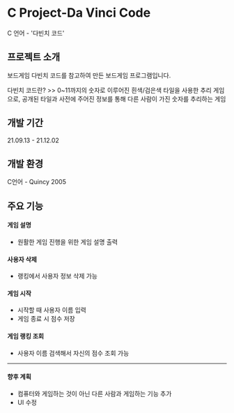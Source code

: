 # C Project-Da Vinci Code
C 언어 - '다빈치 코드'


## 프로젝트 소개
보드게임 다빈치 코드를 참고하여 만든 보드게임 프로그램입니다.

다빈치 코드란? >>  0~11까지의 숫자로 이루어진 흰색/검은색 타일을 사용한 추리 게임으로,
공개된 타일과 사전에 주어진 정보를 통해 다른 사람이 가진 숫자를 추리하는 게임


## 개발 기간
21.09.13 - 21.12.02

## 개발 환경
C언어 - Quincy 2005

## 주요 기능
#### 게임 설명
- 원활한 게임 진행을 위한 게임 설명 출력
#### 사용자 삭제
- 랭킹에서 사용자 정보 삭제 가능
#### 게임 시작
- 시작할 때 사용자 이름 입력
- 게임 종료 시 점수 저장
#### 게임 랭킹 조회
- 사용자 이름 검색해서 자신의 점수 조회 가능

--- 
#### 향후 계획
- 컴퓨터와 게임하는 것이 아닌 다른 사람과 게임하는 기능 추가
- UI 수정
